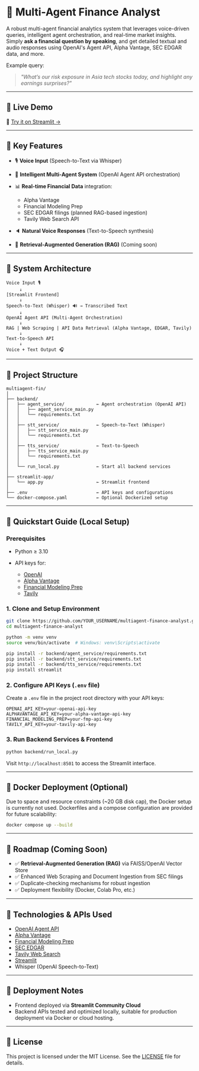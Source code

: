 # 💸 Multi-Agent Finance Analyst

A robust multi-agent financial analytics system that leverages voice-driven queries, intelligent agent orchestration, and real-time market insights. Simply **ask a financial question by speaking**, and get detailed textual and audio responses using OpenAI's Agent API, Alpha Vantage, SEC EDGAR data, and more.

Example query:

> *"What’s our risk exposure in Asia tech stocks today, and highlight any earnings surprises?"*

---

## 🚀 Live Demo

🔗 [Try it on Streamlit →](https://multiagentfinanceanalyst-khusraw.streamlit.app/)

---

## 📌 Key Features

* 🎙️ **Voice Input** (Speech-to-Text via Whisper)
* 🤖 **Intelligent Multi-Agent System** (OpenAI Agent API orchestration)
* 📊 **Real-time Financial Data** integration:

  * Alpha Vantage
  * Financial Modeling Prep
  * SEC EDGAR filings (planned RAG-based ingestion)
  * Tavily Web Search API
* 🔈 **Natural Voice Responses** (Text-to-Speech synthesis)
* 🧠 **Retrieval-Augmented Generation (RAG)** (Coming soon)

---

## 🧠 System Architecture

```plaintext
Voice Input 🎙️
     ↓
[Streamlit Frontend]
     ↓
Speech-to-Text (Whisper) 🔊 → Transcribed Text
     ↓
OpenAI Agent API (Multi-Agent Orchestration)
     ↓
RAG | Web Scraping | API Data Retrieval (Alpha Vantage, EDGAR, Tavily)
     ↓
Text-to-Speech API
     ↓
Voice + Text Output 🎧
```

---

## 📂 Project Structure

```
multiagent-fin/
│
├── backend/
│   ├── agent_service/            ← Agent orchestration (OpenAI API)
│   │   ├── agent_service_main.py
│   │   └── requirements.txt
│   │
│   ├── stt_service/              ← Speech-to-Text (Whisper)
│   │   ├── stt_service_main.py
│   │   └── requirements.txt
│   │
│   ├── tts_service/              ← Text-to-Speech
│   │   ├── tts_service_main.py
│   │   └── requirements.txt
│   │
│   └── run_local.py              ← Start all backend services
│
├── streamlit-app/
│   └── app.py                    ← Streamlit frontend
│
├── .env                          ← API keys and configurations
└── docker-compose.yaml           ← Optional Dockerized setup
```

---

## 🚧 Quickstart Guide (Local Setup)

### Prerequisites

* Python ≥ 3.10
* API keys for:

  * [OpenAI](https://platform.openai.com/api-keys)
  * [Alpha Vantage](https://www.alphavantage.co/support/#api-key)
  * [Financial Modeling Prep](https://site.financialmodelingprep.com/developer/docs/)
  * [Tavily](https://www.tavily.com/api)

### 1. Clone and Setup Environment

```bash
git clone https://github.com/YOUR_USERNAME/multiagent-finance-analyst.git
cd multiagent-finance-analyst

python -m venv venv
source venv/bin/activate  # Windows: venv\Scripts\activate

pip install -r backend/agent_service/requirements.txt
pip install -r backend/stt_service/requirements.txt
pip install -r backend/tts_service/requirements.txt
pip install streamlit
```

### 2. Configure API Keys (`.env` file)

Create a `.env` file in the project root directory with your API keys:

```env
OPENAI_API_KEY=your-openai-api-key
ALPHAVANTAGE_API_KEY=your-alpha-vantage-api-key
FINANCIAL_MODELING_PREP=your-fmp-api-key
TAVILY_API_KEY=your-tavily-api-key
```

### 3. Run Backend Services & Frontend

```bash
python backend/run_local.py
```

Visit `http://localhost:8501` to access the Streamlit interface.

---

## 🐳 Docker Deployment (Optional)

Due to space and resource constraints (\~20 GB disk cap), the Docker setup is currently not used. Dockerfiles and a compose configuration are provided for future scalability:

```bash
docker compose up --build
```

---

## 🚀 Roadmap (Coming Soon)

* ✅ **Retrieval-Augmented Generation (RAG)** via FAISS/OpenAI Vector Store
* ✅ Enhanced Web Scraping and Document Ingestion from SEC filings
* ✅ Duplicate-checking mechanisms for robust ingestion
* ✅ Deployment flexibility (Docker, Colab Pro, etc.)

---

## 🧰 Technologies & APIs Used

* [OpenAI Agent API](https://github.com/openai/openai-agents-python)
* [Alpha Vantage](https://www.alphavantage.co/)
* [Financial Modeling Prep](https://site.financialmodelingprep.com/)
* [SEC EDGAR](https://www.sec.gov/edgar/)
* [Tavily Web Search](https://www.tavily.com/)
* [Streamlit](https://streamlit.io/)
* Whisper (OpenAI Speech-to-Text)

---

## 🔗 Deployment Notes

* Frontend deployed via **Streamlit Community Cloud**
* Backend APIs tested and optimized locally, suitable for production deployment via Docker or cloud hosting.

---

## 📄 License

This project is licensed under the MIT License. See the [LICENSE](LICENSE) file for details.
